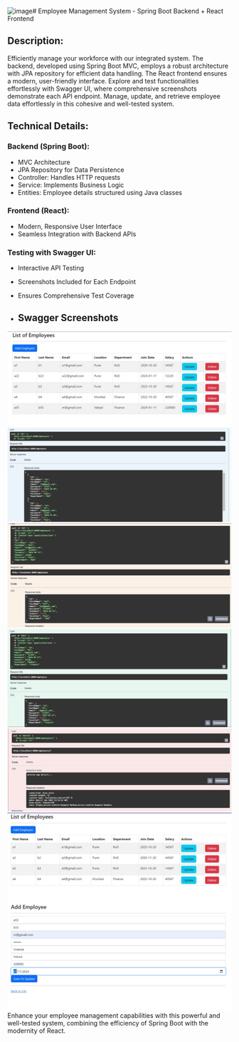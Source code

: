 ![image](https://github.com/D4-80593-meetvasani/Employee_Management_System_Spring_Boot_Backend_React_Frontend/assets/90303327/437de178-2e5a-480c-ba2b-a5075ba81b1b)# Employee Management System - Spring Boot Backend + React Frontend

## Description:
Efficiently manage your workforce with our integrated system. The backend, developed using Spring Boot MVC, employs a robust architecture with JPA repository for efficient data handling. The React frontend ensures a modern, user-friendly interface. Explore and test functionalities effortlessly with Swagger UI, where comprehensive screenshots demonstrate each API endpoint. Manage, update, and retrieve employee data effortlessly in this cohesive and well-tested system.

## Technical Details:

### Backend (Spring Boot):
- MVC Architecture
- JPA Repository for Data Persistence
- Controller: Handles HTTP requests
- Service: Implements Business Logic
- Entities: Employee details structured using Java classes

### Frontend (React):
- Modern, Responsive User Interface
- Seamless Integration with Backend APIs

### Testing with Swagger UI:
- Interactive API Testing
- Screenshots Included for Each Endpoint
- Ensures Comprehensive Test Coverage

- ## Swagger Screenshots

![SwaggerUI 1](./SwaggerUI%20(1).png)
![SwaggerUI 2](./SwaggerUI%20(2).png)
![SwaggerUI 3](./SwaggerUI%20(3).png)
![SwaggerUI 4](./SwaggerUI%20(4).png)
![SwaggerUI 5](./SwaggerUI%20(5).png)
![SwaggerUI 6](./SwaggerUI%20(6).png)
![SwaggerUI 7](./SwaggerUI%20(7).png)
Enhance your employee management capabilities with this powerful and well-tested system, combining the efficiency of Spring Boot with the modernity of React.
